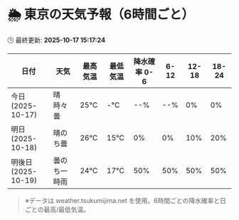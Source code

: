# 🌦️ 東京の天気予報（6時間ごと）

🕒 最終更新: **2025-10-17 15:17:24**

| 日付 | 天気 | 最高気温 | 最低気温 | 降水確率 0-6 | 6-12 | 12-18 | 18-24 |
|------|------|----------|----------|------------|------|------|------|
| 今日 (2025-10-17) | 晴時々曇 | 25℃ | -℃ | --% | --% | 0% | 0% |
| 明日 (2025-10-18) | 晴のち曇 | 26℃ | 15℃ | 0% | 0% | 10% | 20% |
| 明後日 (2025-10-19) | 曇のち一時雨 | 24℃ | 17℃ | 50% | 50% | 50% | 50% |

> ※データは weather.tsukumijima.net を使用。6時間ごとの降水確率と日ごとの最高/最低気温。